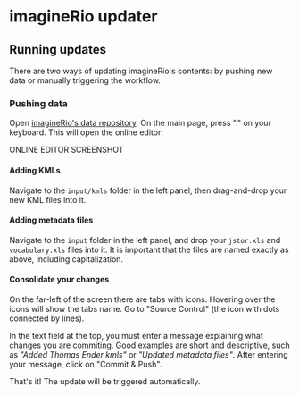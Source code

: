 # imagineRio updater

## Running updates

There are two ways of updating imagineRio's contents: by pushing new data or manually triggering the workflow.

### Pushing data

Open [imagineRio's data repository](https://github.com/imaginerio/imaginerio-data). On the main page, press "." on your keyboard. This will open the online editor:

ONLINE EDITOR SCREENSHOT

#### Adding KMLs 
Navigate to the `input/kmls` folder in the left panel, then drag-and-drop your new KML files into it.

#### Adding metadata files
Navigate to the `input` folder in the left panel, and drop your `jstor.xls` and `vocabulary.xls` files into it. It is important that the files are named exactly as above, including capitalization.

#### Consolidate your changes
On the far-left of the screen there are tabs with icons. Hovering over the icons will show the tabs name. Go to "Source Control" (the icon with dots connected by lines). 

In the text field at the top, you must enter a message explaining what changes you are commiting. Good examples are short and descriptive, such as *"Added Thomas Ender kmls"* or *"Updated metadata files"*. After entering your message, click on "Commit & Push".

That's it! The update will be triggered automatically.